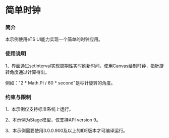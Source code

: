# 简单时钟

### 简介

本示例使用eTS UI能力实现一个简单的时钟应用。

### 使用说明

1、界面通过setInterval实现周期性实时刷新时间，使用Canvas绘制时钟，指针旋转角度通过计算得出。

例如："2 * Math.PI / 60 * second"是秒针旋转的角度。

### 约束与限制

1、本示例仅支持标准系统上运行。

2、本示例为Stage模型，仅支持API version 9。

3、本示例需要使用3.0.0.900及以上的IDE版本才可编译运行。